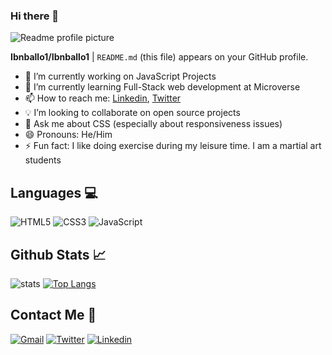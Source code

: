 ### Hi there 👋

![Readme profile picture](https://miro.medium.com/max/1400/0*seusRQCGcbB7aZ60)

**Ibnballo1/Ibnballo1** | `README.md` (this file) appears on your GitHub profile.


- 🔭 I’m currently working on JavaScript Projects
- 🌱 I’m currently learning Full-Stack web development at Microverse
- 📫 How to reach me: [Linkedin](https://www.linkedin.com/in/abdullateef-bello-1b8006228/), [Twitter](https://twitter.com/webprotekh)
- 💡 I’m looking to collaborate on open source projects
- 💬 Ask me about CSS (especially about responsiveness issues)
- 😄 Pronouns: He/Him
- ⚡ Fun fact: I like doing exercise during my leisure time. I am a martial art students

## Languages 💻
![HTML5](https://img.icons8.com/color/2x/html-5.png) ![CSS3](https://img.icons8.com/color/2x/css3.png) ![JavaScript](https://img.icons8.com/fluency/2x/javascript.png)

## Github Stats 📈
![stats](https://github-readme-stats.vercel.app/api?username=ibnballo1&show_icons=true&theme=radical) [![Top Langs](https://github-readme-stats.vercel.app/api/top-langs/?username=ibnballo1&theme=radical)](https://github.com/ibnballo1/github-readme-stats)

## Contact Me 💬
[![Gmail](https://cdn.iconscout.com/icon/free/png-64/gmail-30-722694.png)](https://gmail.com/) [![Twitter](https://cdn.iconscout.com/icon/free/png-64/twitter-241-721979.png)](https://twiiter.com/) [![Linkedin](https://cdn.iconscout.com/icon/free/png-64/linkedin-2752135-2284952.png)](https://linkedin.com/)
